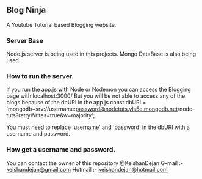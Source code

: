 ## Blog Ninja
A Youtube Tutorial based Blogging website. 

### Server Base
Node.js server is being used in this projects.
Mongo DataBase is also being used.

### How to run the server.
If you run the app.js with Node or Nodemon you can access the Blogging page with localhost:3000/
But you will be not able to access any of the blogs because of the dbURI in the app.js
const dbURI = 'mongodb+srv://username:password@nodetuts.yls5e.mongodb.net/node-tuts?retryWrites=true&w=majority';

You must need to replace 'username' and 'password' in the dbURI with a username and password.

### How get a username and password.
You can contact the owner of this repository @KeishanDejan
G-mail :- keishandejan@gmail.com 
Hotmail :- keishandejan@hotmail.com
